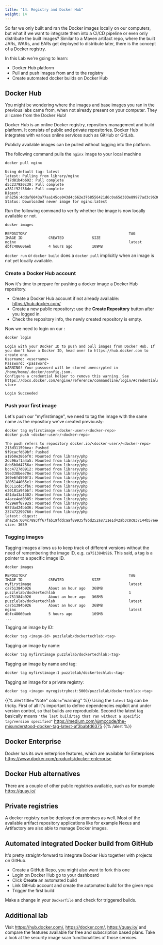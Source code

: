 ```yaml
---
title: "14. Registry and Docker Hub"
weight: 14
---
```


So far we only built and ran the Docker images locally on our computers, but what if we want to integrate them into a CI/CD pipeline or even only distribute the built images?
Similar to a Maven artifact repo, where the built JARs, WARs, and EARs get deployed to distribute later, there is the concept of a Docker registry.

In this Lab we're going to learn:

* Docker Hub platform
* Pull and push images from and to the registry
* Create automated docker builds on Docker Hub


## Docker Hub

You might be wondering where the images and base images you ran in the previous labs came from, when not already present on your computer. They all came from the Docker Hub!

Docker Hub is an online Docker registry, repository management and build platform. It consists of public and private repositories. Docker Hub integrates with various online services such as GitHub or GitLab.

Publicly available images can be pulled without logging into the platform.

The following command pulls the `nginx` image to your local machine

```bash
docker pull nginx
```

```
Using default tag: latest
latest: Pulling from library/nginx
f17d81b4b692: Pull complete
d5c237920c39: Pull complete
a381f92f36de: Pull complete
Digest: sha256:4ddaf6043a77aa145ce043d4c662e3768556421d6c0a65d303e89977ad3c9636
Status: Downloaded newer image for nginx:latest
```

Run the following command to verify whether the image is now locally available or not.

```bash
docker images
```

```
REPOSITORY                                               TAG                 IMAGE ID            CREATED             SIZE
nginx                                                    latest              dbfc48660aeb        4 hours ago         109MB
```

`docker run` or `docker build` does a `docker pull` implicitly when an image is not yet locally available.


### Create a Docker Hub account

Now it's time to prepare for pushing a docker image a Docker Hub repository.

* Create a Docker Hub account if not already available: <https://hub.docker.com/>
* Create a new public repository: use the **Create Repository** button after you logged in.
* Check the repository info, the newly created repository is empty.

Now we need to login on our :

```bash
docker login
```

```
Login with your Docker ID to push and pull images from Docker Hub. If you don't have a Docker ID, head over to https://hub.docker.com to create one.
Username: <username>
Password: <password>
WARNING! Your password will be stored unencrypted in /home/home/.docker/config.json.
Configure a credential helper to remove this warning. See
https://docs.docker.com/engine/reference/commandline/login/#credentials-store

Login Succeeded
```


### Push your first image

Let's push our "myfirstimage", we need to tag the image with the same name as the repository we've created previously:

```bash
docker tag myfirstimage <docker-user>/<docker-repo>
docker push <docker-user>/<docker-repo>
```

```
The push refers to repository docker.io/<docker-user>/<docker-repo>
213d31159bea: Pushed
9f9cacfd69bf: Pushed
a1950e3866f0: Mounted from library/php
2dc96af1a4a5: Mounted from library/php
8cb5b8d4756a: Mounted from library/php
bcc4727d0912: Mounted from library/php
59e338bee70e: Mounted from library/php
369e6fd590f3: Mounted from library/php
1805144065e1: Mounted from library/php
b6311cdc5fb6: Mounted from library/php
e30181a94bbf: Mounted from library/php
481da43a1302: Mounted from library/php
a4ace4ed0385: Mounted from library/php
fd29e0f8792a: Mounted from library/php
687dad24bb36: Mounted from library/php
237472299760: Mounted from library/php
latest: digest: sha256:604c7893ff67fab19fddcaaf89935f9bd252a8711e1d42ab3c8c837144b57eee size: 3659
```


### Tagging images

Tagging images allows us to keep track of different versions without the need of remembering the image ID, e.g. `ca751384b926`.
This said, a tag is a pointer to a specific image ID.

```bash
docker images
```

```
REPOSITORY                                               TAG                 IMAGE ID            CREATED             SIZE
myfirstimage                                             latest              ca751384b926        About an hour ago   368MB
puzzlelab/dockertechlab                                  1                   ca751384b926        About an hour ago   368MB
puzzlelab/dockertechlab                                  latest              ca751384b926        About an hour ago   368MB
nginx                                                    latest              dbfc48660aeb        5 hours ago         109MB
...
```

Tagging an image by ID:

```bash
docker tag <image-id> puzzlelab/dockertechlab:<tag>
```

Tagging an image by name:

```bash
docker tag myfirstimage puzzlelab/dockertechlab:<tag>
```

Tagging an image by name and tag:

```bash
docker tag myfirstimage:1 puzzlelab/dockertechlab:<tag>
```

Tagging an image for a private registry:

```bash
docker tag <image> myregistryhost:5000/puzzlelab/dockertechlab:<tag>
```

{{% alert title="Note" color="warning" %}}
Using the `latest` tag can be tricky. First of all it's important to define dependencies explicit and under version control, so that builds are reproducible. Second the latest tag basically means `"the last build/tag that ran without a specific tag/version specified"` <https://medium.com/@mccode/the-misunderstood-docker-tag-latest-af3babfd6375>
{{% /alert %}}


## Docker Enterprise

Docker has its own enterprise features, which are available for Enterprises <https://www.docker.com/products/docker-enterprise>


## Docker Hub alternatives

There are a couple of other public registries available, such as for example <https://quay.io/>


## Private registries

A docker registry can be deployed on premises as well. Most of the available artifact repository applications like for example Nexus and Artifactory are also able to manage Docker images.


## Automated integrated Docker build from GitHub

It's pretty straight-forward to integrate Docker Hub together with projects on GitHub.

* Create a GitHub Repo, you might also want to fork this one
* Login on Docker Hub go to your dashboard
* Click **Create** an automated build
* Link GitHub account and create the automated build for the given repo
* Trigger the first build

Make a change in your `Dockerfile` and check for triggered builds.


## Additional lab

Visit <https://hub.docker.com/>, <https://docker.com/>, <https://quay.io/> and compare the features available for free and subscription based plans.
Take a look at the security image scan functionalities of those services.
